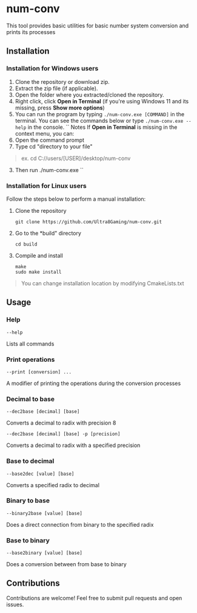 # num-conv
This tool provides basic utilities for basic number system conversion and prints its processes

## Installation
### Installation for Windows users
1. Clone the repository or download zip.
2. Extract the zip file (if applicable).
3. Open the folder where you extracted/cloned the repository.
4. Right click, click **Open in Terminal** (if you're using Windows 11 and its missing, press **Show more options**)
5. You can run the program by typing `./num-conv.exe [COMMAND]` in the terminal. You can see the commands below or type `./num-conv.exe --help` in the console.
``
Notes
If **Open in Terminal** is missing in the context menu, you can:
1. Open the command prompt
2. Type cd "directory to your file"
> ex. cd C://users/[USER]/desktop/num-conv
3. Then run ./num-conv.exe
``

### Installation for Linux users
Follow the steps below to perform a manual installation:
1. Clone the repository
    ```
    git clone https://github.com/Ultra8Gaming/num-conv.git
    ```
2. Go to the *build" directory
    ```
    cd build
    ```
3. Compile and install
    ```
    make
    sudo make install
    ```
> You can change installation location by modifying  CmakeLists.txt


## Usage
### Help
```
--help
```
Lists all commands
### Print operations
```
--print [conversion] ...
```
A modifier of printing the operations during the conversion processes 
### Decimal to base
```
--dec2base [decimal] [base]
```
Converts a decimal to radix with precision 8
```
--dec2base [decimal] [base] -p [precision]
```
Converts a decimal to radix with a specified precision

### Base to decimal
```
--base2dec [value] [base]
```
Converts a specified radix to decimal

### Binary to base
```
--binary2base [value] [base]
```
Does a direct connection from binary to the specified radix

### Base to binary
```
--base2binary [value] [base]
```
Does a conversion between from base to binary

## Contributions
Contributions are welcome! Feel free to submit pull requests and open issues.
